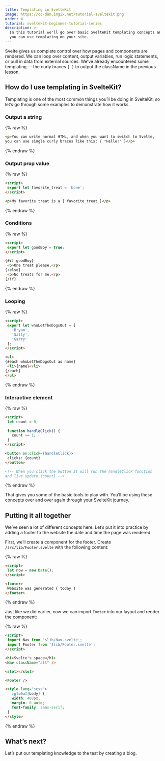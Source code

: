 ```yaml
---
title: Templating in SvelteKit
image: https://cc-dam.imgix.net/tutorial-sveltekit.png
order: 4
tutorial: sveltekit-beginner-tutorial-series
description: >-
  In this tutorial we'll go over basic SvelteKit templating concepts and see how
  you can use templating on your site.
---
```


Svelte gives us complete control over how pages and components are rendered. We can loop over content, output variables, run logic statements, or pull in data from external sources. We’ve already encountered some templating — the curly braces `{ }` to output the className in the previous lesson.

## How do I use templating in SvelteKit?

Templating is one of the most common things you’ll be doing in SvelteKit, so let’s go through some examples to demonstrate how it works.

### Output a string

{% raw %}
 ```html
<p>You can write normal HTML, and when you want to switch to Svelte, 
you can use single curly braces like this: { "Hello!" }</p>
```
{% endraw %}


### Output prop value


{% raw %}
 ```html
<script>
  export let favorite_treat = 'bone';
</script>

<p>My favorite treat is a { favorite_treat }</p>
```
{% endraw %}


### Conditions


{% raw %}
 ```html
<script>
  export let goodBoy = true;
</script>

{#if goodBoy}
  <p>One treat please.</p>
{:else}
  <p>No treats for me.</p>
{/if}
```
{% endraw %}


### Looping


{% raw %}
 ```html
<script>
  export let whoLetTheDogsOut = [
    'Bryan',
    'Sally',
    'Garry'
  ];
</script>

<ul>
{#each whoLetTheDogsOut as name}
  <li>{name}</li>
{/each}
</ul>
```
{% endraw %}


### Interactive element


{% raw %}
 ```html
<script>
  let count = 0;
	
  function handleClick() {
    count += 1;
  }
</script>

<button on:click={handleClick}>
  clicks: {count}
</button>

<!-- When you click the button it will run the handleClick function
and live update {count} -->
```
{% endraw %}

That gives you some of the basic tools to play with. You’ll be using these concepts over and over again through your SvelteKit journey.

## Putting it all together

We’ve seen a lot of different concepts here. Let’s put it into practice by adding a footer to the website the date and time the page was rendered.

First, we’ll create a component for the footer. Create `/src/lib/Footer.svelte` with the following content:

{% raw %}
 ```html
<script>
  let now = new Date();
</script>

<footer>
  Website was generated { today }
</footer>
```
{% endraw %}

Just like we did earlier, now we can import `Footer` into our layout and render the component:

{% raw %}
 ```html
<script>
  import Nav from '$lib/Nav.svelte';
  import Footer from '$lib/Footer.svelte';
</script>

<h1>Svelte's space</h1>
<Nav className="alt" />

<slot></slot>

<Footer />

<style lang="scss">
    :global(body) {
    width: 400px;
    margin: 0 auto;
    font-family: sans-serif;
  }
</style>
```
{% endraw %}

## What’s next?

Let’s put our templating knowledge to the test by creating a blog.

